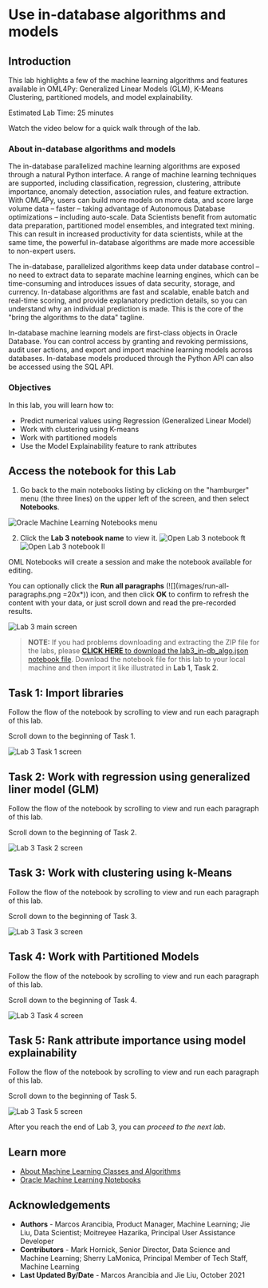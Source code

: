 # Use in-database algorithms and models

## Introduction
This lab highlights a few of the machine learning algorithms and features available in OML4Py: Generalized Linear Models (GLM), K-Means Clustering, partitioned models, and model explainability.

Estimated Lab Time: 25 minutes

Watch the video below for a quick walk through of the lab.

[](youtube:8ojk9Cdk-7s)

### About in-database algorithms and models
The in-database parallelized machine learning algorithms are exposed through a natural Python interface. A range of machine learning techniques are supported, including classification, regression, clustering, attribute importance, anomaly detection, association rules, and feature extraction. With OML4Py, users can build more models on more data, and score large volume data – faster – taking advantage of Autonomous Database optimizations – including auto-scale. Data Scientists benefit from automatic data preparation, partitioned model ensembles, and integrated text mining. This can result in increased productivity for data scientists, while at the same time, the powerful in-database algorithms are made more accessible to non-expert users.

The in-database, parallelized algorithms keep data under database control – no need to extract data to separate machine learning engines, which can be time-consuming and introduces issues of data security, storage, and currency. In-database algorithms are fast and scalable, enable batch and real-time scoring, and provide explanatory prediction details, so you can understand why an individual prediction is made. This is the core of the "bring the algorithms to the data" tagline.

In-database machine learning models are first-class objects in Oracle Database. You can control access by granting and revoking permissions, audit user actions, and export and import machine learning models across databases. In-database models produced through the Python API can also be accessed using the SQL API.

### Objectives

In this lab, you will learn how to:
* Predict numerical values using Regression (Generalized Linear Model)
* Work with clustering using K-means
* Work with partitioned models
* Use the Model Explainability feature to rank attributes

## Access the notebook for this Lab

1. Go back to the main notebooks listing by clicking on the "hamburger" menu (the three lines) on the upper left of the screen, and then select **Notebooks**.

 ![Oracle Machine Learning Notebooks menu](images/go-back-to-notebooks.png " ")

2. Click the **Lab 3 notebook name** to view it.
   <if type="freetier">
   ![Open Lab 3 notebook ft](images/click-on-lab3-ft.png " ") </if>
   <if type="livelabs">
   ![Open Lab 3 notebook ll](images/click-on-lab3-ll.png " ") </if>

  OML Notebooks will create a session and make the notebook available for editing.

  You can optionally click the **Run all paragraphs** (![](images/run-all-paragraphs.png =20x*)) icon, and then click **OK** to confirm to refresh the content with your data, or just scroll down and read the pre-recorded results.  
   
  ![Lab 3 main screen](images/lab3-main.png " ")

> **NOTE:** If you had problems downloading and extracting the ZIP file for the labs, please [**CLICK HERE** to download the lab3\_in-db\_algo.json notebook file](./../notebooks/lab3_in-db_algo.json?download=1). Download the notebook file for this lab to your local machine and then import it like illustrated in **Lab 1, Task 2**.

## Task 1: Import libraries
Follow the flow of the notebook by scrolling to view and run each paragraph of this lab.

Scroll down to the beginning of Task 1.

  ![Lab 3 Task 1 screen](images/lab3-task1.png " ")  

## Task 2: Work with regression using generalized liner model (GLM)
Follow the flow of the notebook by scrolling to view and run each paragraph of this lab.

Scroll down to the beginning of Task 2.

  ![Lab 3 Task 2 screen](images/lab3-task2.png " ") 

## Task 3: Work with clustering using k-Means
Follow the flow of the notebook by scrolling to view and run each paragraph of this lab.

Scroll down to the beginning of Task 3.

  ![Lab 3 Task 3 screen](images/lab3-task3.png " ") 

## Task 4: Work with Partitioned Models
Follow the flow of the notebook by scrolling to view and run each paragraph of this lab.

Scroll down to the beginning of Task 4.

  ![Lab 3 Task 4 screen](images/lab3-task4.png " ") 

## Task 5: Rank attribute importance using model explainability
Follow the flow of the notebook by scrolling to view and run each paragraph of this lab.

Scroll down to the beginning of Task 5.

  ![Lab 3 Task 5 screen](images/lab3-task5.png " ") 

After you reach the end of Lab 3, you can *proceed to the next lab*.

## Learn more

* [About Machine Learning Classes and Algorithms](https://docs.oracle.com/en/database/oracle/machine-learning/oml4py/1/mlpug/about-machine-learning-algorithms.html#GUID-00F8AF8F-6652-4161-BEEF-E737A68FB53C)
* [Oracle Machine Learning Notebooks](https://docs.oracle.com/en/database/oracle/machine-learning/oml-notebooks/)


## Acknowledgements
* **Authors** - Marcos Arancibia, Product Manager, Machine Learning; Jie Liu, Data Scientist; Moitreyee Hazarika, Principal User Assistance Developer
* **Contributors** -  Mark Hornick, Senior Director, Data Science and Machine Learning; Sherry LaMonica, Principal Member of Tech Staff, Machine Learning
* **Last Updated By/Date** - Marcos Arancibia and Jie Liu, October 2021
